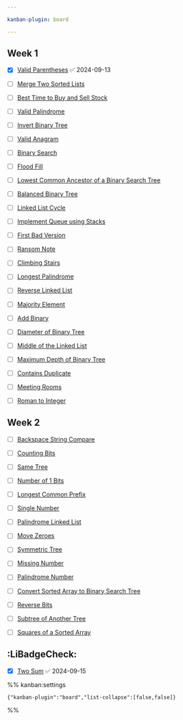 ```yaml
---

kanban-plugin: board

---
```


## Week 1

- [x] [Valid Parentheses](https://leetcode.com/problems/valid-parentheses) ✅ 2024-09-13
- [ ] [Merge Two Sorted Lists](https://leetcode.com/problems/merge-two-sorted-lists)
- [ ] [Best Time to Buy and Sell Stock](https://leetcode.com/problems/best-time-to-buy-and-sell-stock)
- [ ] [Valid Palindrome](https://leetcode.com/problems/valid-palindrome)
- [ ] [Invert Binary Tree](https://leetcode.com/problems/invert-binary-tree)
- [ ] [Valid Anagram](https://leetcode.com/problems/valid-anagram)
- [ ] [Binary Search](https://leetcode.com/problems/binary-search)
- [ ] [Flood Fill](https://leetcode.com/problems/flood-fill)
- [ ] [Lowest Common Ancestor of a Binary Search Tree](https://leetcode.com/problems/lowest-common-ancestor-of-a-binary-search-tree)
- [ ] [Balanced Binary Tree](https://leetcode.com/problems/balanced-binary-tree)
- [ ] [Linked List Cycle](https://leetcode.com/problems/linked-list-cycle)
- [ ] [Implement Queue using Stacks](https://leetcode.com/problems/implement-queue-using-stacks)
- [ ] [First Bad Version](https://leetcode.com/problems/first-bad-version)
- [ ] [Ransom Note](https://leetcode.com/problems/ransom-note)
- [ ] [Climbing Stairs](https://leetcode.com/problems/climbing-stairs)
- [ ] [Longest Palindrome](https://leetcode.com/problems/longest-palindrome)
- [ ] [Reverse Linked List](https://leetcode.com/problems/reverse-linked-list)
- [ ] [Majority Element](https://leetcode.com/problems/majority-element)
- [ ] [Add Binary](https://leetcode.com/problems/add-binary)
- [ ] [Diameter of Binary Tree](https://leetcode.com/problems/diameter-of-binary-tree)
- [ ] [Middle of the Linked List](https://leetcode.com/problems/middle-of-the-linked-list)
- [ ] [Maximum Depth of Binary Tree](https://leetcode.com/problems/maximum-depth-of-binary-tree)
- [ ] [Contains Duplicate](https://leetcode.com/problems/contains-duplicate)
- [ ] [Meeting Rooms](https://leetcode.com/problems/meeting-rooms)
- [ ] [Roman to Integer](https://leetcode.com/problems/roman-to-integer)


## Week 2

- [ ] [Backspace String Compare](https://leetcode.com/problems/backspace-string-compare)
- [ ] [Counting Bits](https://leetcode.com/problems/counting-bits)
- [ ] [Same Tree](https://leetcode.com/problems/same-tree)
- [ ] [Number of 1 Bits](https://leetcode.com/problems/number-of-1-bits)
- [ ] [Longest Common Prefix](https://leetcode.com/problems/longest-common-prefix)
- [ ] [Single Number](https://leetcode.com/problems/single-number)
- [ ] [Palindrome Linked List](https://leetcode.com/problems/palindrome-linked-list)
- [ ] [Move Zeroes](https://leetcode.com/problems/move-zeroes)
- [ ] [Symmetric Tree](https://leetcode.com/problems/symmetric-tree)
- [ ] [Missing Number](https://leetcode.com/problems/missing-number)
- [ ] [Palindrome Number](https://leetcode.com/problems/palindrome-number)
- [ ] [Convert Sorted Array to Binary Search Tree](https://leetcode.com/problems/convert-sorted-array-to-binary-search-tree)
- [ ] [Reverse Bits](https://leetcode.com/problems/reverse-bits)
- [ ] [Subtree of Another Tree](https://leetcode.com/problems/subtree-of-another-tree)
- [ ] [Squares of a Sorted Array](https://leetcode.com/problems/squares-of-a-sorted-array)


## :LiBadgeCheck:

- [x] [Two Sum](https://leetcode.com/problems/two-sum) ✅ 2024-09-15




%% kanban:settings
```
{"kanban-plugin":"board","list-collapse":[false,false]}
```
%%